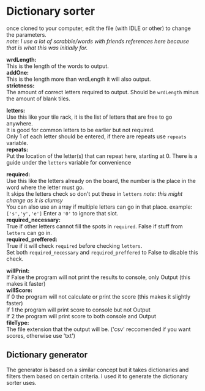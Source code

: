 # Dictionary sorter
once cloned to your computer, edit the file (with IDLE or other) to change the parameters.  
_note: I use a lot of scrabble/words with friends references here because that is what this was initially for._

__wrdLength:__  
This is the length of the words to output.  
__addOne:__  
This is the length more than wrdLength it will also output.  
__strictness:__  
The amount of correct letters required to output.  Should be `wrdLength` minus the amount of blank tiles.

__letters:__  
Use this like your tile rack, it is the list of letters that are free to go anywhere.  
It is good for common letters to be earlier but not required.  
Only 1 of each letter should be entered, if there are repeats use `repeats` variable.  
__repeats:__  
Put the location of the letter(s) that can repeat here, starting at 0.
There is a guide under the `letters` variable for convenience

__required:__  
Use this like the letters already on the board, the number is the place in the word where the letter must go.  
It skips the letters check so don't put these in `letters` _note: this might change as it is clumsy_  
You can also use an array if multiple letters can go in that place. example: `['s','y','e']`
Enter a `'0'` to ignore that slot.  
__required_necessary:__  
True if other letters cannot fill the spots in `required`. False if stuff from `letters` can go in.  
__required_preffered:__  
True if it will check `required` before checking `letters`.  
Set both `required_necessary` and `required_preffered` to False to disable this check.  

__willPrint:__  
If False the program will not print the results to console, only Output (this makes it faster)  
__willScore:__  
If 0 the program will not calculate or print the score (this makes it slightly faster)  
If 1 the program will print score to console but not Output  
If 2 the program will print score to both console and Output  
__fileType:__  
The file extension that the output will be. ('csv' reccomended if you want scores, otherwise use 'txt')


## Dictionary generator
The generator is based on a similar concept but it takes dictionaries and filters them based on certain criteria. I used it to generate the dictionary sorter uses. 
